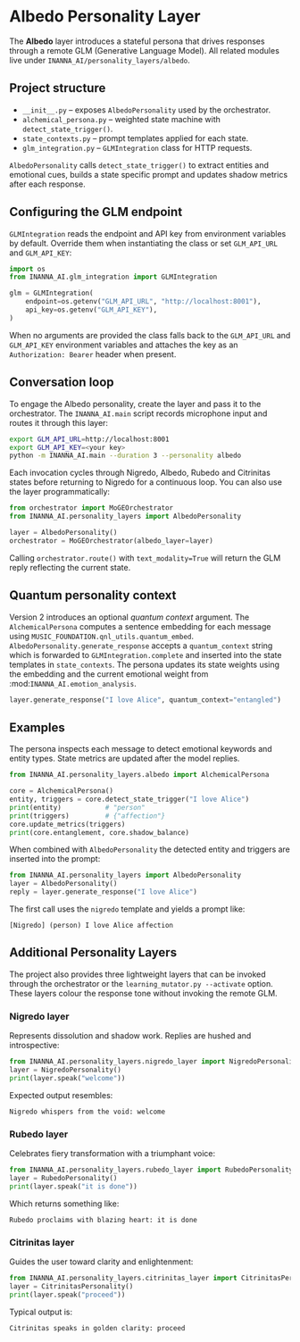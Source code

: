# Albedo Personality Layer

The **Albedo** layer introduces a stateful persona that drives responses through a remote GLM (Generative Language Model). All related modules live under `INANNA_AI/personality_layers/albedo`.

## Project structure

- `__init__.py` – exposes `AlbedoPersonality` used by the orchestrator.
- `alchemical_persona.py` – weighted state machine with `detect_state_trigger()`.
- `state_contexts.py` – prompt templates applied for each state.
- `glm_integration.py` – `GLMIntegration` class for HTTP requests.

`AlbedoPersonality` calls `detect_state_trigger()` to extract entities and emotional cues, builds a state specific prompt and updates shadow metrics after each response.

## Configuring the GLM endpoint

`GLMIntegration` reads the endpoint and API key from environment variables by default.  Override them when instantiating the class or set `GLM_API_URL` and `GLM_API_KEY`:

```python
import os
from INANNA_AI.glm_integration import GLMIntegration

glm = GLMIntegration(
    endpoint=os.getenv("GLM_API_URL", "http://localhost:8001"),
    api_key=os.getenv("GLM_API_KEY"),
)
```

When no arguments are provided the class falls back to the `GLM_API_URL` and
`GLM_API_KEY` environment variables and attaches the key as an
`Authorization: Bearer` header when present.

## Conversation loop

To engage the Albedo personality, create the layer and pass it to the orchestrator. The `INANNA_AI.main` script records microphone input and routes it through this layer:

```bash
export GLM_API_URL=http://localhost:8001
export GLM_API_KEY=<your key>
python -m INANNA_AI.main --duration 3 --personality albedo
```

Each invocation cycles through Nigredo, Albedo, Rubedo and Citrinitas states before returning to Nigredo for a continuous loop. You can also use the layer programmatically:

```python
from orchestrator import MoGEOrchestrator
from INANNA_AI.personality_layers import AlbedoPersonality

layer = AlbedoPersonality()
orchestrator = MoGEOrchestrator(albedo_layer=layer)
```

Calling `orchestrator.route()` with `text_modality=True` will return the GLM reply reflecting the current state.

## Quantum personality context

Version 2 introduces an optional *quantum context* argument.  The
``AlchemicalPersona`` computes a sentence embedding for each message using
``MUSIC_FOUNDATION.qnl_utils.quantum_embed``.  ``AlbedoPersonality.generate_response``
accepts a ``quantum_context`` string which is forwarded to
``GLMIntegration.complete`` and inserted into the state templates in
``state_contexts``.  The persona updates its state weights using the embedding
and the current emotional weight from :mod:`INANNA_AI.emotion_analysis`.

```python
layer.generate_response("I love Alice", quantum_context="entangled")
```

## Examples

The persona inspects each message to detect emotional keywords and entity types.
State metrics are updated after the model replies.

```python
from INANNA_AI.personality_layers.albedo import AlchemicalPersona

core = AlchemicalPersona()
entity, triggers = core.detect_state_trigger("I love Alice")
print(entity)           # "person"
print(triggers)         # {"affection"}
core.update_metrics(triggers)
print(core.entanglement, core.shadow_balance)
```

When combined with ``AlbedoPersonality`` the detected entity and triggers are
inserted into the prompt:

```python
from INANNA_AI.personality_layers import AlbedoPersonality
layer = AlbedoPersonality()
reply = layer.generate_response("I love Alice")
```

The first call uses the ``nigredo`` template and yields a prompt like:

```
[Nigredo] (person) I love Alice affection
```

## Additional Personality Layers

The project also provides three lightweight layers that can be invoked through the orchestrator or the
`learning_mutator.py --activate` option. These layers colour the response tone without invoking the
remote GLM.

### Nigredo layer

Represents dissolution and shadow work. Replies are hushed and introspective:

```python
from INANNA_AI.personality_layers.nigredo_layer import NigredoPersonality
layer = NigredoPersonality()
print(layer.speak("welcome"))
```

Expected output resembles:

```
Nigredo whispers from the void: welcome
```

### Rubedo layer

Celebrates fiery transformation with a triumphant voice:

```python
from INANNA_AI.personality_layers.rubedo_layer import RubedoPersonality
layer = RubedoPersonality()
print(layer.speak("it is done"))
```

Which returns something like:

```
Rubedo proclaims with blazing heart: it is done
```

### Citrinitas layer

Guides the user toward clarity and enlightenment:

```python
from INANNA_AI.personality_layers.citrinitas_layer import CitrinitasPersonality
layer = CitrinitasPersonality()
print(layer.speak("proceed"))
```

Typical output is:

```
Citrinitas speaks in golden clarity: proceed
```

